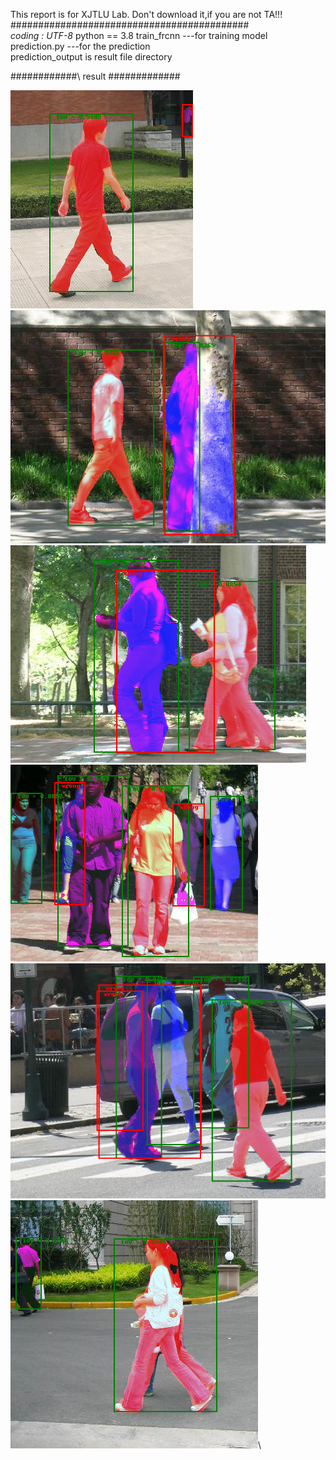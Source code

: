 This report is for XJTLU Lab. Don't download it,if you are not TA!!!\
###########################################\
_*_coding : UTF-8_*_
python == 3.8
train_frcnn  ---for training model\
prediction.py ---for the prediction\
prediction_output is result file directory

############\  result   \#############

![Image text](./prediction_output/000out.png)\
![Image text](./prediction_output/001out.png)\
![Image text](./prediction_output/002out.png)\
![Image text](./prediction_output/003out.png)\
![Image text](./prediction_output/004out.png)\
![Image text](./prediction_output/005out.png)\
